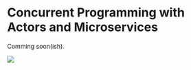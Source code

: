 # Concurrent Programming with Actors and Microservices

Comming soon(ish).

![](https://media2.giphy.com/media/kFgzrTt798d2w/giphy.gif)
